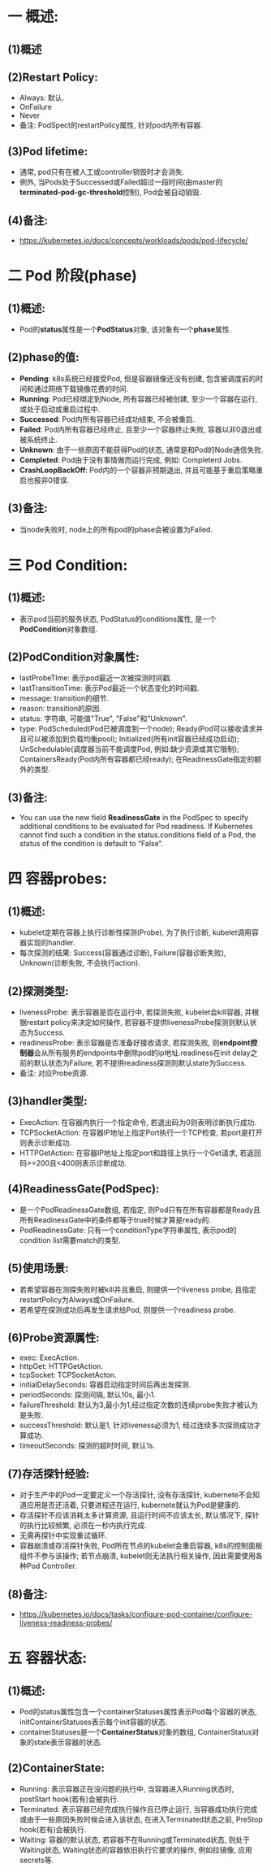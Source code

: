 # 一 概述:
## (1)概述

## (2)Restart Policy:
- Always: 默认.
- OnFailure
- Never
- 备注: PodSpect的restartPolicy属性, 针对pod内所有容器.

## (3)Pod lifetime:
- 通常, pod只有在被人工或controller销毁时才会消失.
- 例外, 当Pods处于Successed或Failed超过一段时间(由master的**terminated-pod-gc-threshold**控制), Pod会被自动销毁.

## (4)备注:
- https://kubernetes.io/docs/concepts/workloads/pods/pod-lifecycle/

# 二 Pod 阶段(phase)
## (1)概述:
- Pod的**status**属性是一个**PodStatus**对象, 该对象有一个**phase**属性.

## (2)phase的值:
- **Pending**: k8s系统已经接受Pod, 但是容器镜像还没有创建, 包含被调度前的时间和通过网络下载镜像花费的时间.
- **Running**: Pod已经绑定到Node, 所有容器已经被创建, 至少一个容器在运行, 或处于启动或重启过程中.
- **Successed**: Pod内所有容器已经成功结束, 不会被重启.
- **Failed**: Pod内所有容器已经终止, 且至少一个容器终止失败, 容器以非0退出或被系统终止.
- **Unknown**: 由于一些原因不能获得Pod的状态, 通常是和Pod的Node通信失败.
- **Completed**: Pod由于没有事情做而运行完成, 例如: Completerd Jobs.
- **CrashLoopBackOff**: Pod内的一个容器非预期退出, 并且可能基于重启策略重启也报非0错误.

## (3)备注:
- 当node失败时, node上的所有pod的phase会被设置为Failed.

# 三 Pod Condition:
## (1)概述:
- 表示pod当前的服务状态, PodStatus的conditions属性, 是一个**PodCondition**对象数组.

## (2)PodCondition对象属性:
- lastProbeTIme: 表示pod最近一次被探测时间戳.
- lastTransitionTime: 表示Pod最近一个状态变化的时间戳.
- message: transition的细节.
- reason: transition的原因.
- status: 字符串, 可能值"True", "False"和"Unknown".
- type: PodScheduled(Pod已被调度到一个node); Ready(Pod可以接收请求并且可以被添加到负载均衡pool); Initialized(所有init容器已经成功启动); UnSchedulable(调度器当前不能调度Pod, 例如:缺少资源或其它限制); ContainersReady(Pod内所有容器都已经ready); 在ReadinessGate指定的额外的类型.

## (3)备注:
- You can use the new field **ReadinessGate** in the PodSpec to specify additional conditions to be evaluated for Pod readiness. If Kubernetes cannot find such a condition in the status.conditions field of a Pod, the status of the condition is default to “False”.

# 四 容器probes:
## (1)概述:
- kubelet定期在容器上执行诊断性探测(Probe), 为了执行诊断, kubelet调用容器实现的handler.
- 每次探测的结果: Success(容器通过诊断), Failure(容器诊断失败), Unknown(诊断失败, 不会执行action).

## (2)探测类型:
- livenessProbe: 表示容器是否在运行中, 若探测失败, kubelet会kill容器, 并根据restart policy来决定如何操作, 若容器不提供livenessProbe探测则默认状态为Success.
- readinessProbe: 表示容器是否准备好接收请求, 若探测失败, 则**endpoint控制器**会从所有服务的endpoints中删除pod的ip地址.readiness在init delay之前的默认状态为Failure, 若不提供readiness探测则默认state为Success.
- 备注: 对应Probe资源.

## (3)handler类型:
- ExecAction: 在容器内执行一个指定命令, 若退出码为0则表明诊断执行成功.
- TCPSocketAction: 在容器IP地址上指定Port执行一个TCP检查, 若port是打开则表示诊断成功.
- HTTPGetAction: 在容器IP地址上指定port和路径上执行一个Get请求, 若返回码>=200且<400则表示诊断成功.

## (4)ReadinessGate(PodSpec):
- 是一个PodReadinessGate数组, 若指定, 则Pod只有在所有容器都是Ready且所有ReadinessGate中的条件都等于true时候才算是ready的.
- PodReadinessGate: 只有一个conditionType字符串属性, 表示pod的condition list需要match的类型.

## (5)使用场景:
- 若希望容器在测探失败时被kill并且重启, 则提供一个liveness probe, 且指定restartPolicy为Always或OnFailure.
- 若希望在探测成功后再发生请求给Pod, 则提供一个readiness probe.

## (6)Probe资源属性:
- exec: ExecAction.
- httpGet: HTTPGetAction.
- tcpSocket: TCPSocketActon.
- initialDelaySeconds: 容器启动指定时间后再出发探测.
- periodSeconds: 探测间隔, 默认10s, 最小1.
- failureThreshold: 默认为3,最小为1,经过指定次数的连续probe失败才被认为是失败.
- successThreshold: 默认是1, 针对liveness必须为1, 经过连续多次探测成功才算成功.
- timeoutSeconds: 探测的超时时间, 默认1s.

## (7)存活探针经验:
- 对于生产中的Pod一定要定义一个存活探针, 没有存活探针, kubernete不会知道应用是否还活着, 只要进程还在运行, kubernete就认为Pod是健康的.
- 存活探针不应该消耗太多计算资源, 且运行时间不应该太长, 默认情况下, 探针的执行比较频繁, 必须在一秒内执行完成.
- 无需再探针中实现重试循环.
- 容器崩溃或存活探针失败, Pod所在节点的kubelet会重启容器, k8s的控制面板组件不参与该操作; 若节点崩溃, kubelet则无法执行相关操作, 因此需要使用各种Pod Controller.

## (8)备注:
- https://kubernetes.io/docs/tasks/configure-pod-container/configure-liveness-readiness-probes/

# 五 容器状态:
## (1)概述:
- Pod的status属性包含一个containerStatuses属性表示Pod每个容器的状态, initContainerStatuses表示每个init容器的状态.
- containerStatuses是一个**ContainerStatus**对象的数组, ContainerStatus对象的state表示容器的状态.

## (2)ContainerState:
- Running: 表示容器正在没问题的执行中, 当容器进入Running状态时, postStart hook(若有)会被执行.
- Terminated: 表示容器已经完成执行操作且已停止运行, 当容器成功执行完成或由于一些原因失败时候会进入该状态, 在进入Terminated状态之前, PreStop hook(若有)会被执行.
- Waiting: 容器的默认状态, 若容器不在Running或Terminated状态, 则处于Waiting状态, Waiting状态的容器依旧执行它要求的操作, 例如拉镜像, 应用secrets等.

